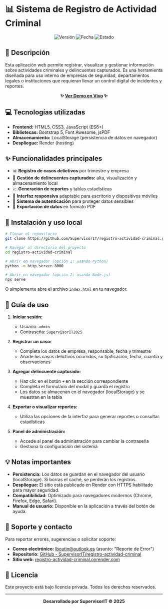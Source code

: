 # 📊 Sistema de Registro de Actividad Criminal

<div align="center">

![Versión](https://img.shields.io/badge/Versi%C3%B3n-1.3.0-blue)
![Fecha](https://img.shields.io/badge/Última%20Actualizaci%C3%B3n-Mayo%202025-brightgreen)
![Estado](https://img.shields.io/badge/Estado-Producci%C3%B3n-success)

</div>

## 🔎 Descripción

Esta aplicación web permite registrar, visualizar y gestionar información sobre actividades criminales y delincuentes capturados. Es una herramienta diseñada para uso interno de empresas de seguridad, departamentos legales o instituciones que requieran llevar un control digital de incidentes y reportes.

<div align="center">

**✨ [Ver Demo en Vivo](https://registro-actividad-criminal.onrender.com) ✨**

</div>

## 💻 Tecnologías utilizadas

- **Frontend:** HTML5, CSS3, JavaScript (ES6+)
- **Bibliotecas:** Bootstrap 5, Font Awesome, jsPDF
- **Almacenamiento:** LocalStorage (persistencia de datos en navegador)
- **Despliegue:** Render (hosting)

## ✨ Funcionalidades principales

- 📊 **Registro de casos delictivos** por trimestre y empresa
- 👮 **Gestión de delincuentes capturados:** alta, visualización y almacenamiento local
- 📈 **Generación de reportes** y tablas estadísticas
- 📱 **Interfaz responsiva** adaptable para escritorio y dispositivos móviles
- 🔐 **Sistema de autenticación** para proteger datos sensibles
- 💾 **Exportación de datos** en formato PDF

## 📍 Instalación y uso local

```bash
# Clonar el repositorio
git clone https://github.com/SupervisorIT/registro-actividad-criminal.git

# Navegar al directorio del proyecto
cd registro-actividad-criminal

# Abrir en navegador (opción 1: usando Python)
python -m http.server 8000

# Abrir en navegador (opción 2: usando Node.js)
npx serve
```

O simplemente abre el archivo `index.html` en tu navegador.

## 📝 Guía de uso

1. **Iniciar sesión:**
   - Usuario: `admin`
   - Contraseña: `SupervisorIT2025`

2. **Registrar un caso:**
   - Completa los datos de empresa, responsable, fecha y trimestre
   - Añade los casos delictivos ocurridos, su tipificación, fecha, cuantía y observaciones

3. **Agregar delincuente capturado:**
   - Haz clic en el botón `+` en la sección correspondiente
   - Completa el formulario del modal y guarda el registro
   - Los datos se almacenan en el navegador (localStorage) y se muestran en la tabla

4. **Exportar o visualizar reportes:**
   - Utiliza las opciones de la interfaz para generar reportes o consultar estadísticas

5. **Panel de administración:**
   - Accede al panel de administración para cambiar la contraseña
   - Gestiona la configuración del sistema

## 💡 Notas importantes

- **Persistencia:** Los datos se guardan en el navegador del usuario (localStorage). Si borras el caché, se perderán los registros.
- **Despliegue:** El sitio está publicado en Render con HTTPS habilitado para mayor seguridad.
- **Compatibilidad:** Optimizado para navegadores modernos (Chrome, Firefox, Edge, Safari).
- **Manual de usuario:** Disponible en la aplicación a través del botón de ayuda.

## 💬 Soporte y contacto

Para reportar errores, sugerencias o solicitar soporte:

- **Correo electrónico:** lboutin@outlook.es (asunto: "Reporte de Error")
- **Repositorio:** [GitHub - SupervisorIT/registro-actividad-criminal](https://github.com/SupervisorIT/registro-actividad-criminal)
- **Sitio web:** [registro-actividad-criminal.onrender.com](https://registro-actividad-criminal.onrender.com)

## 📝 Licencia

Este proyecto está bajo licencia privada. Todos los derechos reservados.

---

<div align="center">

**Desarrollado por SupervisorIT © 2025**

</div>
